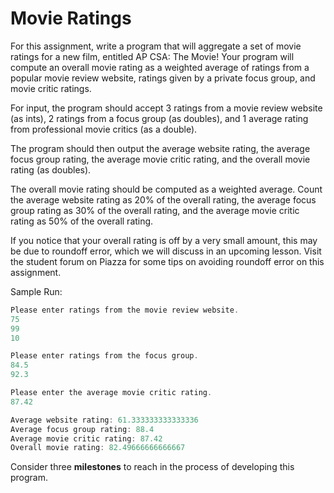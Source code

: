 # Movie Ratings

For this assignment, write a program that will aggregate a set of movie ratings for a new film, entitled AP CSA: The Movie! Your program will compute an overall movie rating as a weighted average of ratings from a popular movie review website, ratings given by a private focus group, and movie critic ratings.

For input, the program should accept 3 ratings from a movie review website (as ints), 2 ratings from a focus group (as doubles), and 1 average rating from professional movie critics (as a double).

The program should then output the average website rating, the average focus group rating, the average movie critic rating, and the overall movie rating (as doubles).

The overall movie rating should be computed as a weighted average. Count the average website rating as 20% of the overall rating, the average focus group rating as 30% of the overall rating, and the average movie critic rating as 50% of the overall rating.

If you notice that your overall rating is off by a very small amount, this may be due to roundoff error, which we will discuss in an upcoming lesson. Visit the student forum on Piazza for some tips on avoiding roundoff error on this assignment.

Sample Run:
```java
Please enter ratings from the movie review website.
75
99
10

Please enter ratings from the focus group.
84.5
92.3

Please enter the average movie critic rating.
87.42

Average website rating: 61.333333333333336
Average focus group rating: 88.4
Average movie critic rating: 87.42
Overall movie rating: 82.49666666666667
```

Consider three **milestones** to reach in the process of developing this program.
